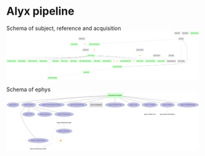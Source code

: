 # Alyx pipeline

Schema of subject, reference and acquisition
![Subject, reference and acquisition erd](./total_erd.png)

Schema of ephys
![Ephys erd](./ephys_erd.png)



